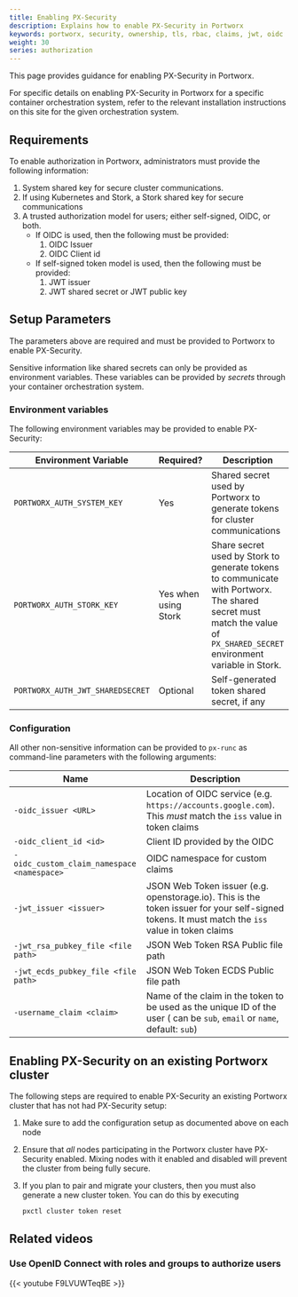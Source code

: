 ```yaml
---
title: Enabling PX-Security
description: Explains how to enable PX-Security in Portworx
keywords: portworx, security, ownership, tls, rbac, claims, jwt, oidc
weight: 30
series: authorization
---
```


This page provides guidance for enabling PX-Security in Portworx. 

For specific details on enabling PX-Security in Portworx for a specific container
orchestration system, refer to the relevant installation instructions on this
site for the given orchestration system.

## Requirements
To enable authorization in Portworx, administrators must provide the following
information:

1. System shared key for secure cluster communications.
1. If using Kubernetes and Stork, a Stork shared key for secure communications
1. A trusted authorization model for users; either self-signed, OIDC, or both.
    * If OIDC is used, then the following must be provided:
        1. OIDC Issuer
        1. OIDC Client id
    * If self-signed token model is used, then the following must be provided:
        1. JWT issuer
        1. JWT shared secret or JWT public key

## Setup Parameters

The parameters above are required and must be provided to Portworx to enable
PX-Security.

Sensitive information like shared secrets can only be provided as environment
variables.  These variables can be provided by _secrets_ through your container
orchestration system.


### Environment variables

The following environment variables may be provided to enable PX-Security:

| Environment Variable | Required? | Description |
| -------------------- | --------- | ----------- |
| `PORTWORX_AUTH_SYSTEM_KEY` | Yes | Shared secret used by Portworx to generate tokens for cluster communications |
| `PORTWORX_AUTH_STORK_KEY` | Yes when using Stork | Share secret used by Stork to generate tokens to communicate with Portworx. The shared secret must match the value of `PX_SHARED_SECRET` environment variable in Stork. |
| `PORTWORX_AUTH_JWT_SHAREDSECRET` | Optional | Self-generated token shared secret, if any |

### Configuration

All other non-sensitive information can be provided to `px-runc` as command-line 
parameters with the following arguments:

| Name | Description |
| ---- | ----------- |
| `-oidc_issuer <URL>` | Location of OIDC service (e.g. `https://accounts.google.com`). This *must* match the `iss` value in token claims |
| `-oidc_client_id <id>` | Client ID provided by the OIDC |
| `-oidc_custom_claim_namespace <namespace>` | OIDC namespace for custom claims |
| `-jwt_issuer <issuer>` | JSON Web Token issuer (e.g. openstorage.io). This is the token issuer for your self-signed tokens. It must match the `iss` value in token claims |
| `-jwt_rsa_pubkey_file <file path>` | JSON Web Token RSA Public file path |
| `-jwt_ecds_pubkey_file <file path>` | JSON Web Token ECDS Public file path |
| `-username_claim <claim>` | Name of the claim in the token to be used as the unique ID of the user (<claim> can be `sub`, `email` or `name`, default: `sub`) |

## Enabling PX-Security on an existing Portworx cluster

The following steps are required to enable PX-Security an existing Portworx cluster that has not had PX-Security setup:

1. Make sure to add the configuration setup as documented above on each node
2. Ensure that *all* nodes participating in the Portworx cluster have PX-Security
enabled. Mixing nodes with it enabled and disabled will prevent the cluster from
being fully secure.
3. If you plan to pair and migrate your clusters, then you must also generate a new
cluster token. You can do this by executing 

    ```text
    pxctl cluster token reset
    ```

## Related videos 

### Use OpenID Connect with roles and groups to authorize users

{{< youtube  F9LVUWTeqBE >}}
